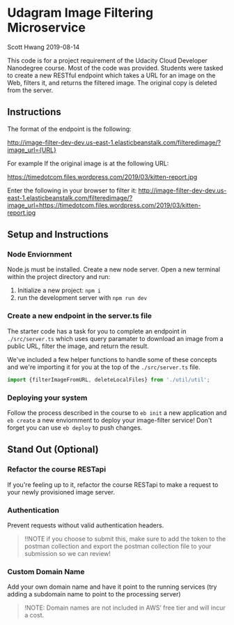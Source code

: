 # Udagram Image Filtering Microservice

Scott Hwang
2019-08-14

This code is for a project requirement of the Udacity Cloud Developer Nanodegree course. Most of the code was provided. Students were tasked to create a new RESTful endpoint which takes a URL for an image on the Web, filters it, and returns the filtered image. The original copy is deleted from the server.

## Instructions

The format of the endpoint is the following:

http://image-filter-dev-dev.us-east-1.elasticbeanstalk.com/filteredimage/?image_url={URL}

For example
If the original image is at the following URL:

https://timedotcom.files.wordpress.com/2019/03/kitten-report.jpg

Enter the following in your browser to filter it:
http://image-filter-dev-dev.us-east-1.elasticbeanstalk.com/filteredimage/?image_url=https://timedotcom.files.wordpress.com/2019/03/kitten-report.jpg



## Setup and Instructions

### Node Enviornment

Node.js must be installed. Create a new node server. Open a new terminal within the project directory and run:

1. Initialize a new project: `npm i`
2. run the development server with `npm run dev`

### Create a new endpoint in the server.ts file

The starter code has a task for you to complete an endpoint in `./src/server.ts` which uses query paramater to download an image from a public URL, filter the image, and return the result.

We've included a few helper functions to handle some of these concepts and we're importing it for you at the top of the `./src/server.ts`  file.

```typescript
import {filterImageFromURL, deleteLocalFiles} from './util/util';
```

### Deploying your system

Follow the process described in the course to `eb init` a new application and `eb create` a new enviornment to deploy your image-filter service! Don't forget you can use `eb deploy` to push changes.

## Stand Out (Optional)

### Refactor the course RESTapi

If you're feeling up to it, refactor the course RESTapi to make a request to your newly provisioned image server.

### Authentication

Prevent requests without valid authentication headers.
> !!NOTE if you choose to submit this, make sure to add the token to the postman collection and export the postman collection file to your submission so we can review!

### Custom Domain Name

Add your own domain name and have it point to the running services (try adding a subdomain name to point to the processing server)
> !NOTE: Domain names are not included in AWS’ free tier and will incur a cost.
